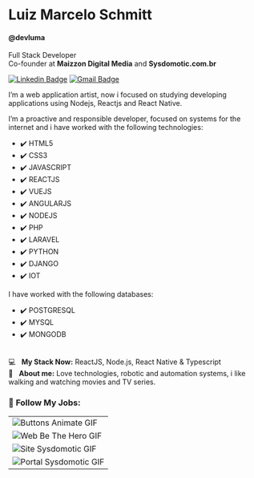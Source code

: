 # Luiz Marcelo Schmitt

#### @devluma 

Full Stack Developer<br/>
Co-founder at **Maizzon Digital Media** and **Sysdomotic.com.br**

[![Linkedin Badge](https://img.shields.io/badge/devluma-32c5ef?style=for-the-badge&logo=Linkedin&logoColor=white&link=https://www.linkedin.com/in/devluma/)](https://www.linkedin.com/in/devluma/) [![Gmail Badge](https://img.shields.io/badge/luizmarceloschmitt@gmail.com-32c5ey?style=for-the-badge&logo=Gmail&logoColor=white&link=mailto:luizmarceloschmitt@gmail.com)](mailto:luizmarceloschmitt@gmail.com)

I’m a web application artist, now i focused on studying developing applications using Nodejs, Reactjs and React Native. 

I’m a proactive and responsible developer, focused on systems for the internet and i have worked with the following technologies:<br/>

- ✔️ HTML5
- ✔️ CSS3
- ✔️ JAVASCRIPT
- ✔️ REACTJS
- ✔️ VUEJS
- ✔️ ANGULARJS
- ✔️ NODEJS
- ✔️ PHP
- ✔️ LARAVEL
- ✔️ PYTHON
- ✔️ DJANGO
- ✔️ IOT

I have worked with the following databases:<br/>

- ✔️ POSTGRESQL
- ✔️ MYSQL
- ✔️ MONGODB

 <br/> 💻 &nbsp; **My Stack Now:** ReactJS, Node.js, React Native & Typescript
 <br/> 💬 &nbsp; **About me:** Love technologies, robotic and automation systems, i like walking and watching movies and TV series.

### 🚀 **Follow My Jobs:**

<table>
  <tbody>
    <tr>
      <td>
        <img alt="Buttons Animate GIF" src="devluma/devluma/tree/master/static/buttons-animate.gif" />
      </td>
    </tr>
    <tr>
      <td>
        <img alt="Web Be The Hero GIF" src="devluma/devluma/tree/master/static/web-be-the-hero.gif" />
      </td>
    </tr>
    <tr>
      <td>
        <img alt="Site Sysdomotic GIF" src="devluma/devluma/tree/master/static/site-sysdomotic.gif" />
      </td>
    </tr>
    <tr>
      <td>
        <img alt="Portal Sysdomotic GIF" src="devluma/devluma/tree/master/static/portal-sysdomotic.gif" />
      </td>
    </tr>
  </tbody>
</table>

<!--
**devluma/devluma** is a ✨ _special_ ✨ repository because its `README.md` (this file) appears on your GitHub profile.

Here are some ideas to get you started:

- 🔭 I’m currently working on ...
- 🌱 I’m currently learning ...
- 👯 I’m looking to collaborate on ...
- 🤔 I’m looking for help with ...
- 💬 Ask me about ...
- 📫 How to reach me: ...
- 😄 Pronouns: ...
- ⚡ Fun fact: ...
-->
